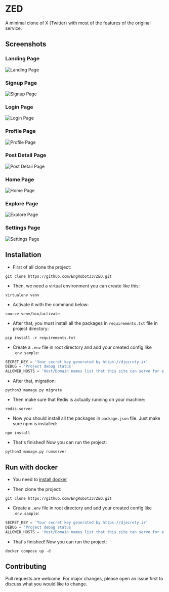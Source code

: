 # ZED

A minimal clone of X (Twitter) with most of the features of the original service.

## Screenshots

### Landing Page
![Landing Page](https://github.com/EngRobot33/ZED/blob/master/screenshots/00%20-%20Landing%20Page.png)

### Signup Page
![Signup Page](https://github.com/EngRobot33/ZED/blob/master/screenshots/01%20-%20Signup%20Page.png)

### Login Page
![Login Page](https://github.com/EngRobot33/ZED/blob/master/screenshots/02%20-%20Login%20Page.png)

### Profile Page
![Profile Page](https://github.com/EngRobot33/ZED/blob/master/screenshots/03%20-%20Profile%20Page.png)

### Post Detail Page
![Post Detail Page](https://github.com/EngRobot33/ZED/blob/master/screenshots/04%20-%20Post%20Detail%20Page.png)

### Home Page
![Home Page](https://github.com/EngRobot33/ZED/blob/master/screenshots/05%20-%20Home%20Page.png)

### Explore Page
![Explore Page](https://github.com/EngRobot33/ZED/blob/master/screenshots/06%20-%20Explore%20Page.png)

### Settings Page
![Settings Page](https://github.com/EngRobot33/ZED/blob/master/screenshots/07%20-%20Settings%20Page.png)

## Installation

* First of all clone the project:
```
git clone https://github.com/EngRobot33/ZED.git
```
* Then, we need a virtual environment you can create like this:
```
virtualenv venv
```
* Activate it with the command below:
```
source venv/bin/activate
```
* After that, you must install all the packages in `requirements.txt` file in project directory:
```
pip install -r requirements.txt
```

* Create a `.env` file in root directory and add your created config like `.env.sample`:
```python
SECRET_KEY = 'Your secret key generated by https://djecrety.ir'
DEBUG = 'Project debug status'
ALLOWED_HOSTS = 'Host/Domain names list that this site can serve for e.g ['*'] allows all hosts'
```
* After that, migration:
```
python3 manage.py migrate
```
* Then make sure that Redis is actually running on your machine:
```
redis-server
```
* Now you should install all the packages in `package.json` file. Just make sure npm is installed:
```
npm install
```
* That's finished! Now you can run the project:
```
python3 manage.py runserver
```
## Run with docker
* You need to [install docker](https://docs.docker.com/get-docker/)
  
 
  

* Then clone the project:
```
git clone https://github.com/EngRobot33/ZED.git
```
* Create a `.env` file in root directory and add your created config like `.env.sample`:
```python
SECRET_KEY = 'Your secret key generated by https://djecrety.ir'
DEBUG = 'Project debug status'
ALLOWED_HOSTS = 'Host/Domain names list that this site can serve for e.g ['*'] allows all hosts'
```

* That's finished! Now you can run the project:
```
docker compose up -d 
```

## Contributing
Pull requests are welcome. For major changes, please open an issue first to discuss what you would like to change.
